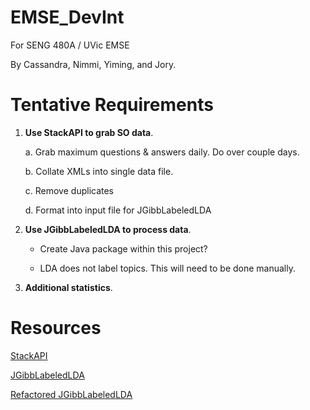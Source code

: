 # EMSE_DevInt
For SENG 480A / UVic EMSE

By Cassandra, Nimmi, Yiming, and Jory.

#  Tentative Requirements
1. **Use StackAPI to grab SO data**.

    a. Grab maximum questions & answers daily. Do over couple days.
    
    b. Collate XMLs into single data file.
    
    c. Remove duplicates
    
    d. Format into input file for JGibbLabeledLDA

2. **Use JGibbLabeledLDA to process data**.
    * Create Java package within this project?
    
    * LDA does not label topics. This will need to be done manually.
    
3. **Additional statistics**.

# Resources
[StackAPI](https://stackapi.readthedocs.io/en/latest/user/intro.html)

[JGibbLabeledLDA](http://jgibblda.sourceforge.net/#3._How_to_Program_with_JGibbLDA)

[Refactored JGibbLabeledLDA](https://github.com/myleott/JGibbLabeledLDA)